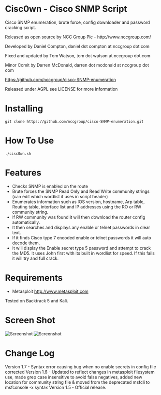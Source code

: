 Cisc0wn - Cisco SNMP Script
============================================

Cisco SNMP enumeration, brute force, config downloader and password cracking script.

Released as open source by NCC Group Plc - http://www.nccgroup.com/

Developed by Daniel Compton, daniel dot compton at nccgroup dot com

Fixed and updated by Tom Watson, tom dot watson at nccgroup dot com

Minor Comit by Darren McDonald, darren dot mcdonald at nccgroup dot com

https://github.com/nccgroup/cisco-SNMP-enumeration

Released under AGPL see LICENSE for more information

Installing  
=======================
    git clone https://github.com/nccgroup/cisco-SNMP-enumeration.git


How To Use	
=======================
    ./cisc0wn.sh


Features	
=======================

* Checks SNMP is enabled on the route
* Brute forces the SNMP Read Only and Read Write community strings (can edit which wordlist it uses in script header)
* Enumerates information such as IOS version,  hostname, Arp table, Routing table, interface list and IP addresses using the RO or RW community string.
* If RW community was found it will then download the router config automatically.
* It then searches and displays any enable or telnet passwords in clear text.
* If it finds Cisco type 7 encoded enable or telnet passwords it will auto decode them.
* It will display the Enable secret type 5 password and attempt to crack the MD5. It uses John first with its built in wordlist for speed. If this fails it will try and full crack.

Requirements   
=======================
* Metasploit http://www.metasploit.com

Tested on Backtrack 5 and Kali.


Screen Shot    
=======================
<img src="http://www.commonexploits.com/wp-content/uploads/2012/06/3.png" alt="Screenshot" style="max-width:100%;">

<img src="http://www.commonexploits.com/wp-content/uploads/2012/06/121.png" alt="Screenshot" style="max-width:100%;">

Change Log
=======================

Version 1.7 - Syntax error causing bug when no enable secrets in config file corrected
Version 1.6 - Updated to reflect changes in metasploit filesystem use, made grep case insensitive to avoid false negatives, added new location for community string file & moved from the deprecated msfcli to msfconsole -x syntax
Version 1.5 - Official release.
